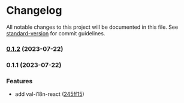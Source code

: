 # Changelog

All notable changes to this project will be documented in this file. See [standard-version](https://github.com/conventional-changelog/standard-version) for commit guidelines.

### [0.1.2](https://github.com/crimx/val-i18n-react/compare/v0.1.1...v0.1.2) (2023-07-22)

### 0.1.1 (2023-07-22)


### Features

* add val-i18n-react ([245ff15](https://github.com/crimx/val-i18n-react/commit/245ff159ce10bd8ef5ddaf597e20e7b7794d0a34))
